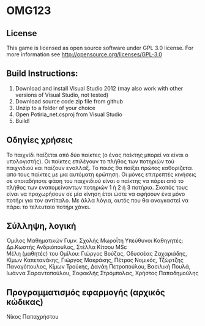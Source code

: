 OMG123
======

License
-------
This game is licensed as open source software under GPL 3.0 license. For more information see 
http://opensource.org/licenses/GPL-3.0

Build Instructions:
---------------------------
1. Download and install Visual Studio 2012 (may also work with other versions of Visual Studio, not tested)
2. Download source code zip file from github
3. Unzip to a folder of your choice
4. Open Potiria_net.csproj from Visual Studio 
5. Build!

Οδηγίες χρήσεις
----------------
Το παιχνίδι παίζεται από δύο παίκτες (ο ένας παίκτης μπορεί να είναι ο υπολογιστής). Οι παίκτες επιλέγουν το πλήθος των ποτηριών τού παιχνιδιού και παίζουν εναλλάξ. Το ποιός θα παίξει πρώτος καθορίζεται από τους παίκτες με μια αυτόματη ερώτηση. Οι μόνες επιτρεπτές κινήσεις σε οποιαδήποτε φάση του παιχνιδιού είναι ο παίκτης να πάρει από το πλήθος των εναπομείναντων ποτηριών 1 ή 2 ή 3 ποτήρια. Σκοπός τους είναι να προχωρήσουν σε μία κίνηση έτσι ώστε να αφήσουν ένα μόνο ποτήρι για τον αντίπαλο. Με άλλα λόγια, αυτός που θα αναγκαστεί να πάρει το τελευταίο ποτήρι χάνει.

Σύλληψη, λογική
---------------
Όμιλος Μαθηματικών Γυμν. Σχολής Μωραΐτη
Υπεύθυνοι Καθηγητές: Δρ.Κωστής Ανδριόπουλος, Στέλλα Κίτσου MSc     
Μέλη (μαθητές) του Ομίλου: Γιώργος Βούζας, Οδυσσέας Ζαχαριάδης, Κίμων Καπετανάκης, Γιώργος Μακράκης, Πέτρος Νομικός, Τζώρτζης Παναγόπουλος, Κίμων Τρούκης, Δανάη Πετροπούλου, Βασιλική Πουλά, Ιωάννα Σαραντοπούλου, Σοφοκλής Στρόμπολας, Χρήστος Παπαδημούλης

Προγραμματισμός εφαρμογής (αρχικός κώδικας)
-------------------------------------------
Νίκος Παπαχρήστου

